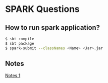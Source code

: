 # SPARK Questions

## How to run spark application?

```bash
$ sbt compile
$ sbt package
$ spark-submit --classNames <Name> <Jar>.jar
```

## Notes

[Notes 1](https://drive.google.com/open?id=13cvqV6X41p_h9Bea-fNa0CAtcteuWr2d)
